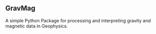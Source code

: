 ## GravMag

A simple Python Package for processing and interpreting gravity and magnetic
data in Geophysics. 
